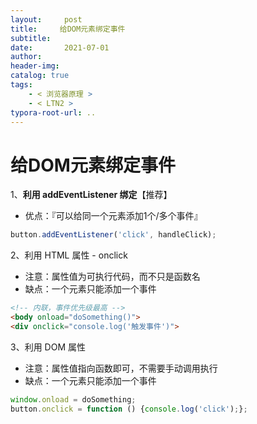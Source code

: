 ```yaml
---
layout:     post
title:     给DOM元素绑定事件
subtitle:  
date:       2021-07-01
author:     
header-img: 
catalog: true
tags:
    - < 浏览器原理 >
    - < LTN2 >
typora-root-url: ..
---
```




# 给DOM元素绑定事件

1、**利用 addEventListener 绑定**【推荐】

- 优点：『可以给同一个元素添加1个/多个事件』

```js
button.addEventListener('click', handleClick);
```

2、利用 HTML 属性 - onclick

- 注意：属性值为可执行代码，而不只是函数名
- 缺点：一个元素只能添加一个事件

```html
<!-- 内联，事件优先级最高 -->
<body onload="doSomething()">
<div onclick="console.log('触发事件')">
```

3、利用 DOM 属性

- 注意：属性值指向函数即可，不需要手动调用执行
- 缺点：一个元素只能添加一个事件

```js
window.onload = doSomething;
button.onclick = function () {console.log('click');};
```

